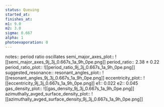 ```yaml
---
status: Queuing
started_at:
finishes_at:
m1: 9.0
m2: 3.0
sigma: 0.667
alpha: 1
photoevaporation: 0
---
```


notes:: period ratio oscillates
semi_major_axes_plot:: ![[semi_major_axes_9j_3j_0.667s_1a_9h_0pe.png]]
period_ratio:: 2.38 ± 0.22
period_ratio_plot:: ![[period_ratio_9j_3j_0.667s_1a_9h_0pe.png]]
suggested_resonance:: 
resonant_angles_plot:: ![[resonant_angles_9j_3j_0.667s_1a_9h_0pe.png]]
eccentricity_plot:: ![[eccentricity_9j_3j_0.667s_1a_9h_0pe.png]]
e1:: 0.022
e2:: 0.045
gas_density_plot:: ![[gas_density_9j_3j_0.667s_1a_9h_0pe.png]]
azimuthally_avged_surface_density_plot:: ![[azimuthally_avged_surface_density_9j_3j_0.667s_1a_9h_0pe.png]]
